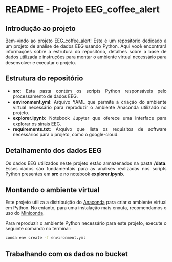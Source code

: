 <div style="text-align: justify">

# README - Projeto EEG_coffee_alert

## Introdução ao projeto

<div style="text-align: justify">
Bem-vindo ao projeto EEG_coffee_alert! Este é um repositório dedicado a um projeto de análise de dados EEG usando Python. Aqui você encontrará informações sobre a estrutura do repositório, detalhes sobre a base de dados utilizada e instruções para montar o ambiente virtual necessário para desenvolver e executar o projeto.
</div>

## Estrutura do repositório

- **src**: Esta pasta contém os scripts Python responsáveis pelo processamento de dados EEG.
- **environment.yml**: Arquivo YAML que permite a criação do ambiente virtual necessário para reproduzir o ambiente Anaconda utilizado no projeto.
- **explorer.ipynb**: Notebook Jupyter que oferece uma interface para explorar os sinais EEG.
- **requirements.txt**: Arquivo que lista os requisitos de software necessários para o projeto, como o google-cloud.

## Detalhamento dos dados EEG

<div style="text-align: justify">
Os dados EEG utilizados neste projeto estão armazenados na pasta <b>/data</b>. Esses dados são fundamentais para as análises realizadas nos scripts Python presentes em <b>src</b> e no notebook <b>explorer.ipynb</b>.
</div>

## Montando o ambiente virtual

<div style="text-align: justify">
Este projeto utiliza a distribuição do <a href="https://www.anaconda.com/products/distribution">Anaconda</a> para criar o ambiente virtual em Python. No entanto, para uma instalação mais enxuta, recomendamos o uso do <a href="https://docs.conda.io/en/latest/miniconda.html">Miniconda</a>.
</div>

Para reproduzir o ambiente Python necessário para este projeto, execute o seguinte comando no terminal:

```bash
conda env create -f environment.yml
```

## Trabalhando com os dados no bucket

